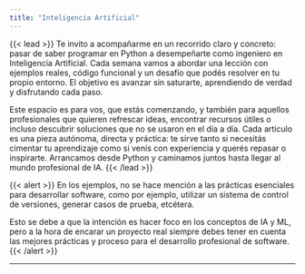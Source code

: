 ```yaml
---
title: "Inteligencia Artificial"
---
```


{{< lead >}}
Te invito a acompañarme en un recorrido claro y concreto: pasar de saber programar en Python a desempeñarte como ingeniero en Inteligencia Artificial. Cada semana vamos a abordar una lección con ejemplos reales, código funcional y un desafío que podés resolver en tu propio entorno. El objetivo es avanzar sin saturarte, aprendiendo de verdad y disfrutando cada paso.

Este espacio es para vos, que estás comenzando, y también para aquellos profesionales que quieren refrescar ideas, encontrar recursos útiles o incluso descubrir soluciones que no se usaron en el día a día. Cada artículo es una pieza autónoma, directa y práctica: te sirve tanto si necesitás cimentar tu aprendizaje como si venís con experiencia y querés repasar o inspirarte. Arrancamos desde Python y caminamos juntos hasta llegar al mundo profesional de IA.
{{< /lead >}}

{{< alert >}}
En los ejemplos, no se hace mención a las prácticas esenciales para desarrollar software, como por ejemplo, utilizar un sistema de control de versiones, generar casos de prueba, etcétera.

Esto se debe a que la intención es hacer foco en los conceptos de IA y ML, pero a la hora de encarar un proyecto real siempre debes tener en cuenta las mejores prácticas y proceso para el desarrollo profesional de software.
{{< /alert >}}

---
